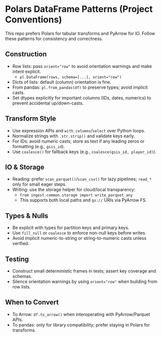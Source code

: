 # Polars DataFrame Patterns (Project Conventions)

This repo prefers Polars for tabular transforms and PyArrow for IO. Follow these patterns for consistency and correctness.

## Construction

- Row lists: pass `orient="row"` to avoid orientation warnings and make intent explicit.
  - `pl.DataFrame(rows, schema=[...], orient="row")`
- Dicts of lists: default (column) orientation is fine.
- From pandas: `pl.from_pandas(df)` to preserve types; avoid implicit casts.
- Set dtypes explicitly for important columns (IDs, dates, numerics) to prevent accidental up/down-casts.

## Transform Style

- Use expression APIs and `with_columns`/`select` over Python loops.
- Normalize strings with `.str.strip()` and validate keys early.
- For IDs: avoid numeric casts; store as text if any leading zeros or formatting (e.g., `gsis_id`).
- Use `coalesce()` for fallback keys (e.g., `coalesce(gsis_id, player_id)`).

## IO & Storage

- Reading: prefer `scan_parquet()`/`scan_csv()` for lazy pipelines; `read_*` only for small eager steps.
- Writing: use the storage helper for cloud/local transparency:
  - `from ingest.common.storage import write_parquet_any`
  - This supports both local paths and `gs://` URIs via PyArrow FS.

## Types & Nulls

- Be explicit with types for partition keys and primary keys.
- Use `fill_null` or `coalesce` to enforce non-null keys before writes.
- Avoid implicit numeric-to-string or string-to-numeric casts unless verified.

## Testing

- Construct small deterministic frames in tests; assert key coverage and schemas.
- Silence orientation warnings by using `orient="row"` when building from row lists.

## When to Convert

- To Arrow: `df.to_arrow()` when interoperating with PyArrow/Parquet APIs.
- To pandas: only for library compatibility; prefer staying in Polars for transforms.
